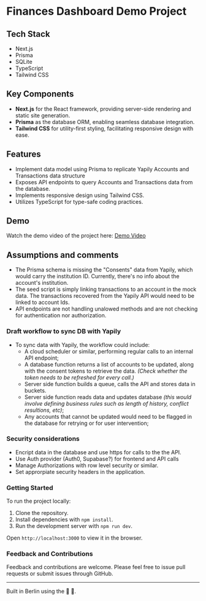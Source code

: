# Finances Dashboard Demo Project

## Tech Stack

- Next.js
- Prisma
- SQLite
- TypeScript
- Tailwind CSS

## Key Components

- **Next.js** for the React framework, providing server-side rendering and static site generation.
- **Prisma** as the database ORM, enabling seamless database integration.
- **Tailwind CSS** for utility-first styling, facilitating responsive design with ease.

## Features

- Implement data model using Prisma to replicate Yapily Accounts and Transactions data structure
- Exposes API endpoints to query Accounts and Transactions data from the database.
- Implements responsive design using Tailwind CSS.
- Utilizes TypeScript for type-safe coding practices.

## Demo

Watch the demo video of the project here: [Demo Video](https://youtu.be/iSYg3JriDNU?si=iQnq5ga0z4zwFwP6)

## Assumptions and comments

- The Prisma schema is missing the "Consents" data from Yapily, which would carry the institution ID. Currently, there's no info about the account's institution.
- The seed script is simply linking transactions to an account in the mock data. The transactions recovered from the Yapily API would need to be linked to account Ids.
- API endpoints are not handling unalowed methods and are not checking for authentication nor authorization.

### Draft workflow to sync DB with Yapily

- To sync data with Yapily, the workflow could include:
  - A cloud scheduler or similar, performing regular calls to an internal API endpoint;
  - A database function returns a list of accounts to be updated, along with the consent tokens to retrieve the data. _(Check whether the token needs to be refreshed for every call.)_
  - Server side function builds a queue, calls the API and stores data in buckets.
  - Server side function reads data and updates database _(this would involve defining business rules such as length of history, conflict resultions, etc)_;
  - Any accounts that cannot be updated would need to be flagged in the database for retrying or for user intervention;

### Security considerations

- Encript data in the database and use https for calls to the the API.
- Use Auth provider (Auth0, Supabase?) for frontend and API calls
- Manage Authorizations with row level security or similar.
- Set approrpiate security headers in the application.

### Getting Started

To run the project locally:

1. Clone the repository.
2. Install dependencies with `npm install`.
3. Run the development server with `npm run dev`.

Open `http://localhost:3000` to view it in the browser.

### Feedback and Contributions

Feedback and contributions are welcome. Please feel free to issue pull requests or submit issues through GitHub.

---

Built in Berlin using the 💪 🌌.

